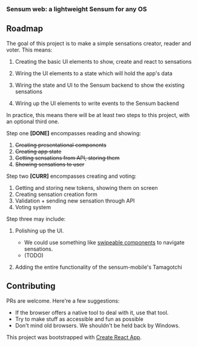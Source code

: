### Sensum web: a lightweight Sensum for any OS

## Roadmap

The goal of this project is to make a simple sensations creator, reader and voter. This means:

1. Creating the basic UI elements to show, create and react to sensations

2. Wiring the UI elements to a state which will hold the app's data

3. Wiring the state and UI to the Sensum backend to show the existing sensations

4. Wiring up the UI elements to write events to the Sensum backend

In practice, this means there will be at least two steps to this project, with an optional third one.

Step one **[DONE]** encompasses reading and showing:

1. ~~Creating presentational components~~
2. ~~Creating app state~~
3. ~~Getting sensations from API, storing them~~
4. ~~Showing sensations to user~~

Step two **[CURR]** encompasses creating and voting:

1. Getting and storing new tokens, showing them on screen
2. Creating sensation creation form
3. Validation + sending new sensation through API
4. Voting system

Step three may include:

1. Polishing up the UI.

   - We could use something like [swipeable components](https://www.npmjs.com/package/react-swipeable) to navigate sensations.
   - (TODO)

2. Adding the entire functionality of the sensum-mobile's Tamagotchi

## Contributing

PRs are welcome. Here're a few suggestions:

- If the browser offers a native tool to deal with it, use that tool.
- Try to make stuff as accessible and fun as possible
- Don't mind old browsers. We shouldn't be held back by Windows.

This project was bootstrapped with [Create React App](https://github.com/facebook/create-react-app).
